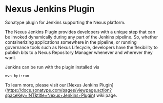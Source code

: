 <!--

    Copyright (c) 2016-present Sonatype, Inc. All rights reserved.

    This program is licensed to you under the Apache License Version 2.0,
    and you may not use this file except in compliance with the Apache License Version 2.0.
    You may obtain a copy of the Apache License Version 2.0 at http://www.apache.org/licenses/LICENSE-2.0.

    Unless required by applicable law or agreed to in writing,
    software distributed under the Apache License Version 2.0 is distributed on an
    "AS IS" BASIS, WITHOUT WARRANTIES OR CONDITIONS OF ANY KIND, either express or implied.
    See the Apache License Version 2.0 for the specific language governing permissions and limitations there under.

-->
# Nexus Jenkins Plugin #

Sonatype plugin for Jenkins supporting the Nexus platform.

The Nexus Jenkins Plugin provides developers with a unique step that can be invoked dynamically during any part of the Jenkins pipeline.  So, whether containerizing applications somewhere in the pipeline, or running governance tools such as Nexus Lifecycle, developers have the flexibility to publish bits to a Nexus Repository Manager whenever and wherever they want.

Jenkins can be run with the plugin installed via

```
mvn hpi:run
```

To learn more, please visit our [Nexus Jenkins Plugin] (https://docs.sonatype.com/pages/viewpage.action?spaceKey=INT&title=Nexus+Jenkins+Plugin) wiki page.
